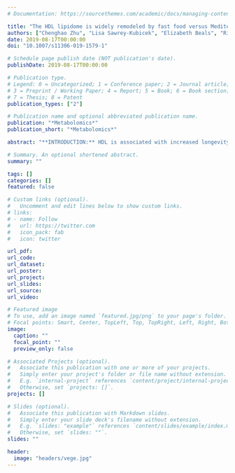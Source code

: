 ```yaml
---
# Documentation: https://sourcethemes.com/academic/docs/managing-content/

title: "The HDL lipidome is widely remodeled by fast food versus Mediterranean diet in 4 days."
authors: ["Chenghao Zhu", "Lisa Sawrey-Kubicek", "Elizabeth Beals", "Riley L Hughes", "Chris H Rhodes", "Romina Sacchi", "Angela M Zivkovic"]
date: 2019-08-17T00:00:00
doi: "10.1007/s11306-019-1579-1"

# Schedule page publish date (NOT publication's date).
publishDate: 2019-08-17T00:00:00

# Publication type.
# Legend: 0 = Uncategorized; 1 = Conference paper; 2 = Journal article;
# 3 = Preprint / Working Paper; 4 = Report; 5 = Book; 6 = Book section;
# 7 = Thesis; 8 = Patent
publication_types: ["2"]

# Publication name and optional abbreviated publication name.
publication: "*Metabolomics*"
publication_short: "*Metabolomics*"

abstract: "**INTRODUCTION:** HDL is associated with increased longevity and protection from multiple chronic diseases. The major HDL protein ApoA-I has a half-life of about 4 days, however, the effects of diet on the composition of HDL particles at this time scale have not been studied. OBJECTIVES: The objective of this study is to investigate the short term dietary effect on HDL lipidomic composition.<br /> **METHODS:** In this randomized order cross-over study, ten healthy subjects consumed a Mediterranean (Med) and a fast food (FF) diet for 4 days, with a 4-day wash-out between treatments. Lipidomic composition was analyzed in isolated HDL fractions by an untargeted LC-MS method with 15 internal standards.<br /> **RESULTS:** HDL phosphatidylethanolamine (PE) content was increased by FF diet, and 41 out of 170 lipid species were differentially affected by diet. Saturated fatty acids (FAs) and odd chain FA were enriched after FF diet, while very-long chain FA and unsaturated FA were enriched after Med diet. The composition of phosphatidylcholine (PC), triacylglycerol (TG) and cholesteryl ester (CE) were significantly altered to reflect the FA composition of the diet whereas the composition of sphingomyelin (SM) and ceramides were generally unaffected.<br /> **CONCLUSION:** Results from this study indicate that the HDL lipidome is widely remodeled within 4 days of diet change and that certain lipid classes are more sensitive markers of diet whereas other lipid classes are better indicators of non-dietary factors."

# Summary. An optional shortened abstract.
summary: ""

tags: []
categories: []
featured: false

# Custom links (optional).
#   Uncomment and edit lines below to show custom links.
# links:
# - name: Follow
#   url: https://twitter.com
#   icon_pack: fab
#   icon: twitter

url_pdf:
url_code:
url_dataset:
url_poster:
url_project:
url_slides:
url_source:
url_video:

# Featured image
# To use, add an image named `featured.jpg/png` to your page's folder. 
# Focal points: Smart, Center, TopLeft, Top, TopRight, Left, Right, BottomLeft, Bottom, BottomRight.
image:
  caption: ""
  focal_point: ""
  preview_only: false

# Associated Projects (optional).
#   Associate this publication with one or more of your projects.
#   Simply enter your project's folder or file name without extension.
#   E.g. `internal-project` references `content/project/internal-project/index.md`.
#   Otherwise, set `projects: []`.
projects: []

# Slides (optional).
#   Associate this publication with Markdown slides.
#   Simply enter your slide deck's filename without extension.
#   E.g. `slides: "example"` references `content/slides/example/index.md`.
#   Otherwise, set `slides: ""`.
slides: ""

header:
  image: "headers/vege.jpg"
---
```

